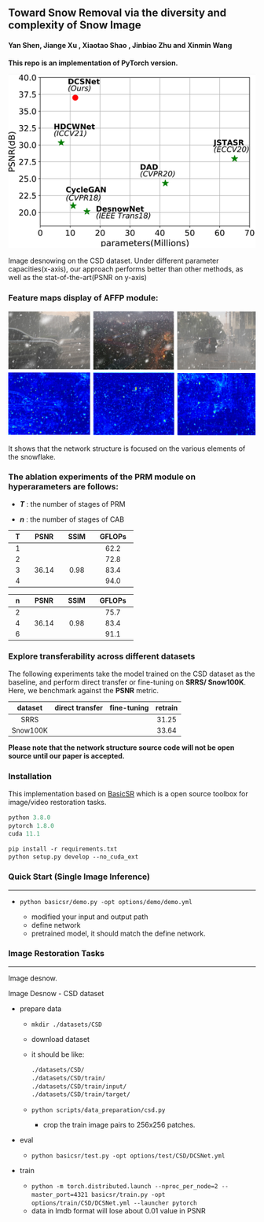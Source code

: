 **Toward Snow Removal via the diversity and complexity of Snow Image**
---
####  **Yan Shen**, **Jiange Xu** , **Xiaotao Shao** , **Jinbiao Zhu** and **Xinmin Wang**

**This repo is an implementation of PyTorch version.**

<img src="./figures/plot.png"  />

Image desnowing on the CSD dataset. Under different parameter capacities(x-axis), our approach performs better than other methods, as well as the stat-of-the-art(PSNR on y-axis)



### Feature maps display of AFFP module:

![feature map](./figures/total1.png)

It shows that the network structure is focused on the various elements of the snowflake.

### The ablation experiments of the PRM module on hyperarameters are follows:

* ***T*** : the number of stages of PRM

* ***n*** : the number of stages of CAB

|&nbsp;&nbsp;T&nbsp;&nbsp;|&nbsp;&nbsp;PSNR&nbsp;&nbsp;|&nbsp;&nbsp;SSIM&nbsp;&nbsp;|&nbsp;&nbsp;GFLOPs&nbsp;&nbsp;|
| :--: | :---: | :--: | :----: |
|&nbsp;&nbsp;1&nbsp;&nbsp;|&nbsp;&nbsp;&nbsp;&nbsp;|&nbsp;&nbsp;&nbsp;&nbsp;|&nbsp;&nbsp;62.2&nbsp;&nbsp;|
|&nbsp;&nbsp;2&nbsp;&nbsp;|&nbsp;&nbsp;&nbsp;&nbsp;|&nbsp;&nbsp;&nbsp;&nbsp;|&nbsp;&nbsp;72.8&nbsp;&nbsp;|
|&nbsp;&nbsp;3&nbsp;&nbsp;|&nbsp;&nbsp;36.14&nbsp;&nbsp;|&nbsp;&nbsp;0.98&nbsp;&nbsp;|&nbsp;&nbsp;83.4&nbsp;&nbsp;|
|&nbsp;&nbsp;4&nbsp;&nbsp;|&nbsp;&nbsp;&nbsp;&nbsp;|&nbsp;&nbsp;&nbsp;&nbsp;|&nbsp;&nbsp;94.0&nbsp;&nbsp;|

|&nbsp;&nbsp;n&nbsp;&nbsp;|&nbsp;&nbsp;PSNR&nbsp;&nbsp;|&nbsp;&nbsp;SSIM&nbsp;&nbsp;|&nbsp;&nbsp;GFLOPs&nbsp;&nbsp;|
| :--: | :---: | :--: | :----: |
|&nbsp;&nbsp;2&nbsp;&nbsp;|&nbsp;&nbsp;&nbsp;&nbsp;|&nbsp;&nbsp;&nbsp; &nbsp;|&nbsp;&nbsp;75.7&nbsp;&nbsp;|
|&nbsp;&nbsp;4&nbsp;&nbsp;|&nbsp;&nbsp;36.14&nbsp;&nbsp;| &nbsp;&nbsp;0.98&nbsp;&nbsp;|&nbsp;&nbsp;83.4&nbsp;&nbsp;|
|&nbsp;&nbsp;6&nbsp;&nbsp;|&nbsp;&nbsp;&nbsp;&nbsp;|&nbsp;&nbsp;&nbsp;&nbsp;|&nbsp;&nbsp;91.1&nbsp;&nbsp;|



### Explore transferability across different datasets

The following experiments take the model trained on the CSD dataset as the baseline, and perform direct transfer or fine-tuning on **SRRS/ Snow100K**. Here, we benchmark against the **PSNR** metric.

| dataset  | direct transfer | fine-tuning | retrain |
| :------: | :-------------: | :---------: | :-----: |
|   SRRS   |                 |             |  31.25  |
| Snow100K |                 |             |  33.64  |



**Please note that the network structure source code will not be open source until our paper is accepted.**

### Installation

This implementation based on [BasicSR](https://github.com/xinntao/BasicSR) which is a open source toolbox for image/video restoration tasks. 

```python
python 3.8.0
pytorch 1.8.0
cuda 11.1
```

```
pip install -r requirements.txt
python setup.py develop --no_cuda_ext
```

### Quick Start (Single Image Inference)

---

* ```python basicsr/demo.py -opt options/demo/demo.yml```

  * modified your input and output path
  * define network
  * pretrained model, it should match the define network.

     

### Image Restoration Tasks

---

Image desnow.

Image Desnow - CSD dataset 


* prepare data

  * ```mkdir ./datasets/CSD ```
  
  * download dataset
  * it should be like:
  
    ```bash
    ./datasets/CSD/
    ./datasets/CSD/train/
    ./datasets/CSD/train/input/
    ./datasets/CSD/train/target/
    ```
  
  * ```python scripts/data_preparation/csd.py```
  
    * crop the train image pairs to 256x256 patches.


* eval
  * ```python basicsr/test.py -opt options/test/CSD/DCSNet.yml  ```

* train

  * ```python -m torch.distributed.launch --nproc_per_node=2 --master_port=4321 basicsr/train.py -opt options/train/CSD/DCSNet.yml --launcher pytorch```
  * data in lmdb format will lose about 0.01 value in PSNR

